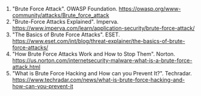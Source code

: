 

1. "Brute Force Attack". OWASP Foundation. https://owasp.org/www-community/attacks/Brute_force_attack
2. "Brute-Force Attacks Explained". Imperva. https://www.imperva.com/learn/application-security/brute-force-attack/
3. "The Basics of Brute Force Attacks". ESET. https://www.eset.com/int/blog/threat-explainer/the-basics-of-brute-force-attacks/
4. "How Brute Force Attacks Work and How to Stop Them". Norton. https://us.norton.com/internetsecurity-malware-what-is-a-brute-force-attack.html
5. "What is Brute Force Hacking and How can you Prevent It?". Techradar. https://www.techradar.com/news/what-is-brute-force-hacking-and-how-can-you-prevent-it